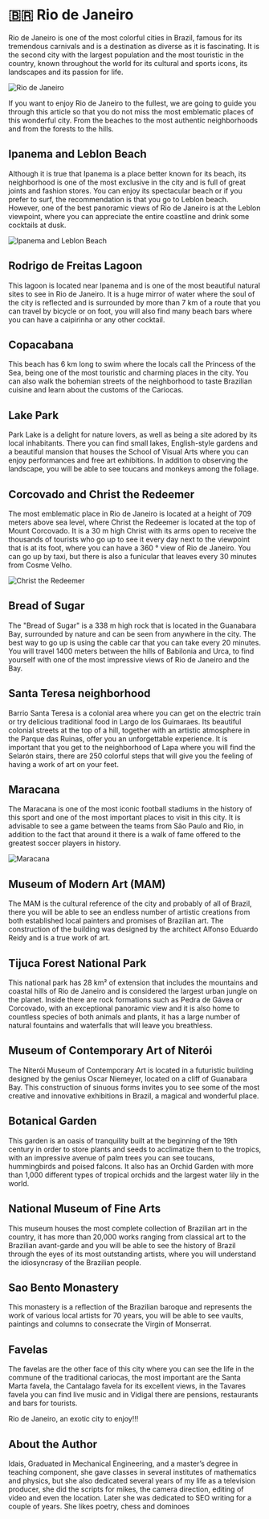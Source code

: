 # 🇧🇷 Rio de Janeiro

Rio de Janeiro is one of the most colorful cities in Brazil, famous for its tremendous carnivals and is a destination as diverse as it is fascinating. It is the second city with the largest population and the most touristic in the country, known throughout the world for its cultural and sports icons, its landscapes and its passion for life.

![Rio de Janeiro](_static/images/rio-de-janeiro/rio-de-janeiro.png)

If you want to enjoy Rio de Janeiro to the fullest, we are going to guide you through this article so that you do not miss the most emblematic places of this wonderful city. From the beaches to the most authentic neighborhoods and from the forests to the hills.

## Ipanema and Leblon Beach

Although it is true that Ipanema is a place better known for its beach, its neighborhood is one of the most exclusive in the city and is full of great joints and fashion stores. You can enjoy its spectacular beach or if you prefer to surf, the recommendation is that you go to Leblon beach. However, one of the best panoramic views of Rio de Janeiro is at the Leblon viewpoint, where you can appreciate the entire coastline and drink some cocktails at dusk.

![Ipanema and Leblon Beach](_static/images/rio-de-janeiro/ipanema-leblon-beach.png)

## Rodrigo de Freitas Lagoon

This lagoon is located near Ipanema and is one of the most beautiful natural sites to see in Rio de Janeiro. It is a huge mirror of water where the soul of the city is reflected and is surrounded by more than 7 km of a route that you can travel by bicycle or on foot, you will also find many beach bars where you can have a caipirinha or any other cocktail.

## Copacabana

This beach has 6 km long to swim where the locals call the Princess of the Sea, being one of the most touristic and charming places in the city. You can also walk the bohemian streets of the neighborhood to taste Brazilian cuisine and learn about the customs of the Cariocas.

## Lake Park

Park Lake is a delight for nature lovers, as well as being a site adored by its local inhabitants. There you can find small lakes, English-style gardens and a beautiful mansion that houses the School of Visual Arts where you can enjoy performances and free art exhibitions. In addition to observing the landscape, you will be able to see toucans and monkeys among the foliage.

## Corcovado and Christ the Redeemer

The most emblematic place in Rio de Janeiro is located at a height of 709 meters above sea level, where Christ the Redeemer is located at the top of Mount Corcovado. It is a 30 m high Christ with its arms open to receive the thousands of tourists who go up to see it every day next to the viewpoint that is at its foot, where you can have a 360 ° view of Rio de Janeiro. You can go up by taxi, but there is also a funicular that leaves every 30 minutes from Cosme Velho.

![Christ the Redeemer](_static/images/rio-de-janeiro/christ-the-redeemer.png)

## Bread of Sugar

The "Bread of Sugar" is a 338 m high rock that is located in the Guanabara Bay, surrounded by nature and can be seen from anywhere in the city. The best way to go up is using the cable car that you can take every 20 minutes. You will travel 1400 meters between the hills of Babilonia and Urca, to find yourself with one of the most impressive views of Rio de Janeiro and the Bay.

## Santa Teresa neighborhood

Barrio Santa Teresa is a colonial area where you can get on the electric train or try delicious traditional food in Largo de los Guimaraes. Its beautiful colonial streets at the top of a hill, together with an artistic atmosphere in the Parque das Ruinas, offer you an unforgettable experience. It is important that you get to the neighborhood of Lapa where you will find the Selarón stairs, there are 250 colorful steps that will give you the feeling of having a work of art on your feet.

## Maracana

The Maracana is one of the most iconic football stadiums in the history of this sport and one of the most important places to visit in this city. It is advisable to see a game between the teams from São Paulo and Rio, in addition to the fact that around it there is a walk of fame offered to the greatest soccer players in history.

![Maracana](_static/images/rio-de-janeiro/maracana.png)

## Museum of Modern Art (MAM)

The MAM is the cultural reference of the city and probably of all of Brazil, there you will be able to see an endless number of artistic creations from both established local painters and promises of Brazilian art. The construction of the building was designed by the architect Alfonso Eduardo Reidy and is a true work of art.

## Tijuca Forest National Park

This national park has 28 km² of extension that includes the mountains and coastal hills of Rio de Janeiro and is considered the largest urban jungle on the planet. Inside there are rock formations such as Pedra de Gávea or Corcovado, with an exceptional panoramic view and it is also home to countless species of both animals and plants, it has a large number of natural fountains and waterfalls that will leave you breathless.

## Museum of Contemporary Art of Niterói

The Niterói Museum of Contemporary Art is located in a futuristic building designed by the genius Oscar Niemeyer, located on a cliff of Guanabara Bay. This construction of sinuous forms invites you to see some of the most creative and innovative exhibitions in Brazil, a magical and wonderful place.

## Botanical Garden

This garden is an oasis of tranquility built at the beginning of the 19th century in order to store plants and seeds to acclimatize them to the tropics, with an impressive avenue of palm trees you can see toucans, hummingbirds and poised falcons. It also has an Orchid Garden with more than 1,000 different types of tropical orchids and the largest water lily in the world.

## National Museum of Fine Arts

This museum houses the most complete collection of Brazilian art in the country, it has more than 20,000 works ranging from classical art to the Brazilian avant-garde and you will be able to see the history of Brazil through the eyes of its most outstanding artists, where you will understand the idiosyncrasy of the Brazilian people.

## Sao Bento Monastery

This monastery is a reflection of the Brazilian baroque and represents the work of various local artists for 70 years, you will be able to see vaults, paintings and columns to consecrate the Virgin of Monserrat.

## Favelas

The favelas are the other face of this city where you can see the life in the commune of the traditional cariocas, the most important are the Santa Marta favela, the Cantalago favela for its excellent views, in the Tavares favela you can find live music and in Vidigal there are pensions, restaurants and bars for tourists.

Rio de Janeiro, an exotic city to enjoy!!!

## About the Author

Idais, Graduated in Mechanical Engineering, and a master’s degree in teaching component, she gave classes in several institutes of mathematics and physics, but she also dedicated several years of my life as a television producer, she did the scripts for mikes, the camera direction, editing of video and even the location. Later she was dedicated to SEO writing for a couple of years. She likes poetry, chess and dominoes

